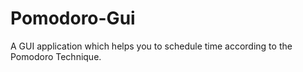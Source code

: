 # Pomodoro-Gui
A GUI application which helps you to schedule time according to the Pomodoro Technique.
